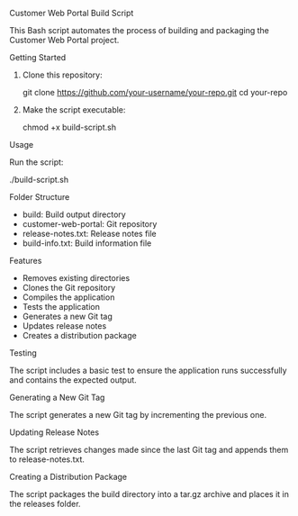 Customer Web Portal Build Script

This Bash script automates the process of building and packaging the Customer Web Portal project.

Getting Started

1. Clone this repository:

   git clone https://github.com/your-username/your-repo.git
   cd your-repo

2. Make the script executable:

   chmod +x build-script.sh

Usage

Run the script:

./build-script.sh

Folder Structure

- build: Build output directory
- customer-web-portal: Git repository
- release-notes.txt: Release notes file
- build-info.txt: Build information file

Features

- Removes existing directories
- Clones the Git repository
- Compiles the application
- Tests the application
- Generates a new Git tag
- Updates release notes
- Creates a distribution package

Testing

The script includes a basic test to ensure the application runs successfully and contains the expected output.

Generating a New Git Tag

The script generates a new Git tag by incrementing the previous one.

Updating Release Notes

The script retrieves changes made since the last Git tag and appends them to release-notes.txt.

Creating a Distribution Package

The script packages the build directory into a tar.gz archive and places it in the releases folder.
